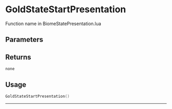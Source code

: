 # GoldStateStartPresentation
Function name in BiomeStatePresentation.lua
## Parameters

## Returns
`none`
## Usage
```lua
GoldStateStartPresentation()
```
---
